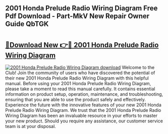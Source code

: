 ## 2001 Honda Prelude Radio Wiring Diagram Free Pdf Download - Part-MkV New Repair Owner Guide QbTGK

# <h2><a href="http://dfh99c9.blite.top/?on=2001+Honda+Prelude+Radio+Wiring+Diagram">🔗Download New 👉🔴 2001 Honda Prelude Radio Wiring Diagram</a></h2>

[![2001 Honda Prelude Radio Wiring Diagram download](https://i.imgur.com/lujVjoI.png)](http://dfh99c9.blite.top/?on=2001+Honda+Prelude+Radio+Wiring+Diagram)
Welcome to the Club! Join the community of users who have discovered the potential of their new 2001 Honda Prelude Radio Wiring Diagram with this helpful manual. Before using your 2001 Honda Prelude Radio Wiring Diagram, please take a moment to read this manual carefully. It contains essential information on product setup, operation, maintenance, and troubleshooting, ensuring that you are able to use the product safely and effectively. Experience the future with the innovative features of your new 2001 Honda Prelude Radio Wiring Diagram. We trust that the 2001 Honda Prelude Radio Wiring Diagram has been an invaluable resource in your efforts to master your new product. Should you require any assistance, our customer service team is at your disposal.
